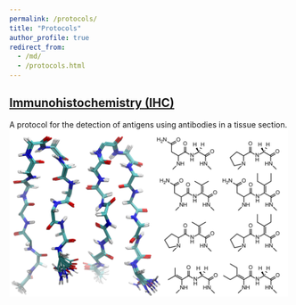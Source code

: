 ```yaml
---
permalink: /protocols/
title: "Protocols"
author_profile: true
redirect_from:
  - /md/
  - /protocols.html
---
```

<a href="http://www.jbc.org/content/early/2019/11/05/jbc.RA119.011297" target="_blank"><h2>Immunohistochemistry (IHC)</h2></a> 
  A protocol for the detection of antigens using antibodies in a tissue section.
  <img src='/images/betahairpin_2500.png' width='500' height='300'>


